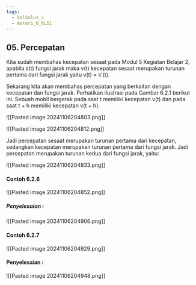 ```yaml
---
tags:
  - kalkulus_1
  - materi_6_KLS1
---
```

## 05. Percepatan

Kita sudah membahas kecepatan sesaat pada Modul 5 Kegiatan Belajar 2, apabila s(t) fungsi jarak maka v(t) kecepatan sesaat merupakan turunan pertama dari fungsi jarak yaitu v(t) = s'(t).

Sekarang kita akan membahas percepatan yang berkaitan dengan kecepatan dan fungsi jarak. Perhatikan ilustrasi pada Gambar 6.2.1 berikut ini. Sebuah mobil bergerak pada saat t memiliki kecepatan v(t) dan pada saat t + h memiliki kecepatan v(t + h).

![[Pasted image 20241106204803.png]]

![[Pasted image 20241106204812.png]]

Jadi percepatan sesaat merupakan turunan pertama dari kecepatan, sedangkan kecepatan merupakan turunan pertama dari fungsi jarak. Jadi percepatan merupakan turunan kedua dari fungsi jarak, yaitu:

![[Pasted image 20241106204833.png]]


#### Contoh 6.2.6

![[Pasted image 20241106204852.png]]

##### Penyelesaian : 

![[Pasted image 20241106204906.png]]


#### Contoh 6.2.7

![[Pasted image 20241106204929.png]]

#### Penyelesaian : 

![[Pasted image 20241106204948.png]]




